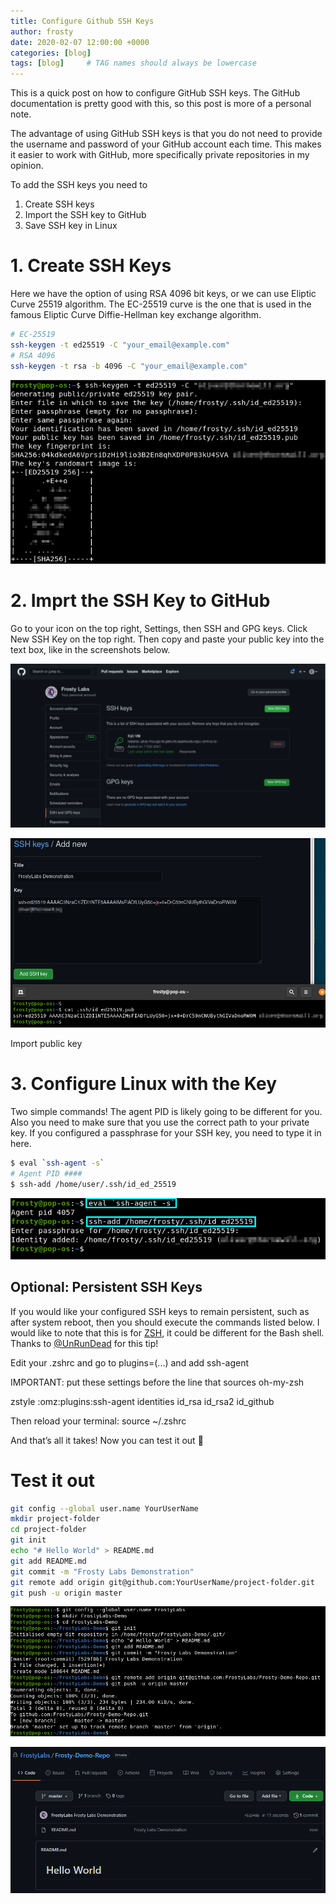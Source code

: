 ```yaml
---
title: Configure Github SSH Keys
author: frosty
date: 2020-02-07 12:00:00 +0000
categories: [blog]
tags: [blog]     # TAG names should always be lowercase
---
```


This is a quick post on how to configure GitHub SSH keys. The GitHub documentation is pretty good with this, so this post is more of a personal note.

The advantage of using GitHub SSH keys is that you do not need to provide the username and password of your GitHub account each time. This makes it easier to work with GitHub, more specifically private repositories in my opinion.

To add the SSH keys you need to

1. Create SSH keys
2. Import the SSH key to GitHub
3. Save SSH key in Linux

# 1. Create SSH Keys

Here we have the option of using RSA 4096 bit keys, or we can use Eliptic Curve 25519 algorithm. The EC-25519 curve is the one that is used in the famous Eliptic Curve Diffie-Hellman key exchange algorithm.

```bash
# EC-25519
ssh-keygen -t ed25519 -C "your_email@example.com"
# RSA 4096
ssh-keygen -t rsa -b 4096 -C "your_email@example.com"
```

![Image](assets/img/blog/github-ssh-keys/1-generate-keys.png)

# 2. Imprt the SSH Key to GitHub

Go to your icon on the top right, Settings, then SSH and GPG keys. Click New SSH Key on the top right. Then copy and paste your public key into the text box, like in the screenshots below.

![Image](assets/img/blog/github-ssh-keys/2-import-keys.png)

![Image](assets/img/blog/github-ssh-keys/3-import-keys.png)

Import public key

# 3. Configure Linux with the Key

Two simple commands! The agent PID is likely going to be different for you. Also you need to make sure that you use the correct path to your private key. If you configured a passphrase for your SSH key, you need to type it in here.

```bash
$ eval `ssh-agent -s`
# Agent PID ####
$ ssh-add /home/user/.ssh/id_ed_25519
```

![Image](assets/img/blog/github-ssh-keys/4-configure-linux.png)

## Optional: Persistent SSH Keys

If you would like your configured SSH keys to remain persistent, such as after system reboot, then you should execute the commands listed below. I would like to note that this is for [ZSH](https://github.com/ohmyzsh/ohmyzsh/tree/master/plugins/ssh-agent), it could be different for the Bash shell. Thanks to [@UnRunDead](https://unrundead.dev/) for this tip!

Edit your .zshrc and go to plugins=(...) and add ssh-agent

IMPORTANT: put these settings before the line that sources oh-my-zsh

zstyle :omz:plugins:ssh-agent identities id_rsa id_rsa2 id_github

Then reload your terminal: source ~/.zshrc

And that’s all it takes! Now you can test it out 🙂

# Test it out

```bash
git config --global user.name YourUserName
mkdir project-folder
cd project-folder
git init
echo "# Hello World" > README.md
git add README.md
git commit -m "Frosty Labs Demonstration"
git remote add origin git@github.com:YourUserName/project-folder.git
git push -u origin master
```

![Image](assets/img/blog/github-ssh-keys/5-test.png)

![Image](assets/img/blog/github-ssh-keys/6-verification.png)
